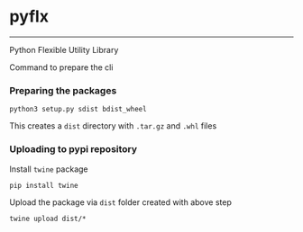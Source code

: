 # pyflx
-------
Python Flexible Utility Library

Command to prepare the cli

### Preparing the packages
```
python3 setup.py sdist bdist_wheel
```

This creates a `dist` directory with `.tar.gz` and `.whl` files

### Uploading to pypi repository

Install `twine` package
```
pip install twine
```

Upload the package via `dist` folder created with above step

```
twine upload dist/*
```
